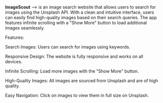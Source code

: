 **ImageScout** -->  is an image search website that allows users to search for images using the Unsplash API. With a clean and intuitive interface, users can easily find high-quality images based on their search 	queries. The app features infinite scrolling with a "Show More" button to load additional images seamlessly.

Features:

Search Images: Users can search for images using keywords.

Responsive Design: The website is fully responsive and works on all devices.

Infinite Scrolling: Load more images with the "Show More" button.

High-Quality Images: All images are sourced from Unsplash and are of high quality.

Easy Navigation: Click on images to view them in full size on Unsplash.


